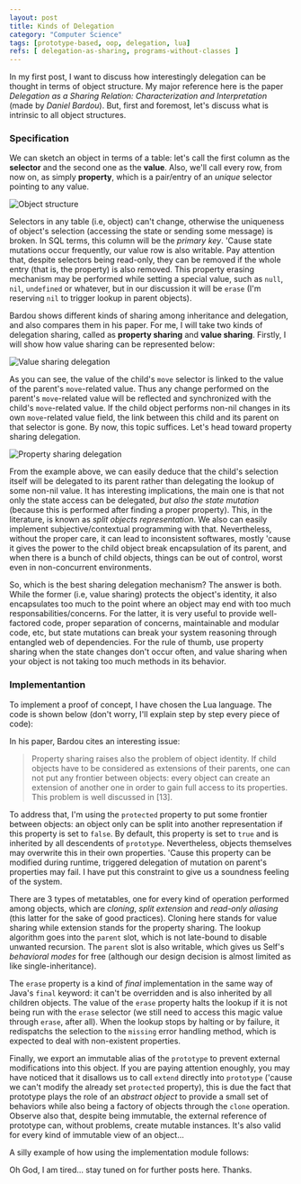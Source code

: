 ```yaml
---
layout: post
title: Kinds of Delegation
category: "Computer Science"
tags: [prototype-based, oop, delegation, lua]
refs: [ delegation-as-sharing, programs-without-classes ]
---
```


  In my first post, I want to discuss how interestingly delegation can be thought in terms of object structure. My major
reference here is the paper _Delegation as a Sharing Relation: Characterization and Interpretation_ (made by
_Daniel Bardou_). But, first and foremost, let's discuss what is intrinsic to all object structures.

### Specification

  We can sketch an object in terms of a table: let's call the first column as the **selector** and the second one as
the **value**. Also, we'll call every row, from now on, as simply **property**, which is a pair/entry of an
_unique_ selector pointing to any value.

![Object structure](https://raw.githubusercontent.com/marcoonroad/marcoonroad.github.io/master/_posts/kinds-of-delegation-object-structure.jpg)

  Selectors in any table (i.e, object) can't change, otherwise the uniqueness of object's selection (accessing the
state or sending some message) is broken. In SQL terms, this column will be the _primary key_. 'Cause state mutations
occur frequently, our value row is also writable. Pay attention that, despite selectors being read-only, they can be
removed if the whole entry (that is, the property) is also removed. This property erasing mechanism may be performed
while setting a special value, such as `null`, `nil`, `undefined` or whatever, but in our discussion it will be
`erase` (I'm reserving `nil` to trigger lookup in parent objects).

  Bardou shows different kinds of sharing among inheritance and delegation, and also compares them in his paper. For
me, I will take two kinds of delegation sharing, called as **property sharing** and **value sharing**. Firstly, I
will show how value sharing can be represented below:

![Value sharing delegation](https://raw.githubusercontent.com/marcoonroad/marcoonroad.github.io/master/_posts/kinds-of-delegation-value-delegation.jpg)

  As you can see, the value of the child's `move` selector is linked to the value of the parent's `move`-related
value. Thus any change performed on the parent's `move`-related value will be reflected and synchronized with the
child's `move`-related value. If the child object performs non-nil changes in its own `move`-related value field, the
link between this child and its parent on that selector is gone. By now, this topic suffices. Let's head toward
property sharing delegation.

![Property sharing delegation](https://raw.githubusercontent.com/marcoonroad/marcoonroad.github.io/master/_posts/kinds-of-delegation-property-delegation.jpg)

  From the example above, we can easily deduce that the child's selection itself will be delegated to its parent
rather than delegating the lookup of some non-nil value. It has interesting implications, the main one is that not
only the state access can be delegated, _but also the state mutation_ (because this is performed after finding a
proper property). This, in the literature, is known as _split objects representation_. We also can easily implement
subjective/contextual programming with that. Nevertheless, without the proper care, it can lead to inconsistent
softwares, mostly 'cause it gives the power to the child object break encapsulation of its parent, and when there
is a bunch of child objects, things can be out of control, worst even in non-concurrent environments.

  So, which is the best sharing delegation mechanism? The answer is both. While the former (i.e, value sharing) protects
the object's identity, it also encapsulates too much to the point where an object may end with too much
responsabilities/concerns. For the latter, it is very useful to provide well-factored code, proper separation of
concerns, maintainable and modular code, etc, but state mutations can break your system reasoning through entangled
web of dependencies. For the rule of thumb, use property sharing when the state changes don't occur often, and value
sharing when your object is not taking too much methods in its behavior.

### Implementantion

  To implement a proof of concept, I have chosen the Lua language. The code is shown below (don't worry, I'll explain
step by step every piece of code):

<script src="https://gist.github.com/marcoonroad/ac3d7f6c7bf4141e2bbaf26e3c54d8b7.js"> </script>

  In his paper, Bardou cites an interesting issue:

> Property sharing raises also the problem of object identity. If child objects have to be considered as
> extensions of their parents, one can not put any frontier between objects: every object can create an
> extension of another one in order to gain full access to its properties. This problem is well discussed
> in [13].

  To address that, I'm using the `protected` property to put some frontier between objects: an object only can
be split into another representation if this property is set to `false`. By default, this property is set to
`true` and is inherited by all descendents of `prototype`. Nevertheless, objects themselves may overwrite this
in their own properties. 'Cause this property can be modified during runtime, triggered delegation of mutation
on parent's properties may fail. I have put this constraint to give us a soundness feeling of the system.

  There are 3 types of metatables, one for every kind of operation performed among objects, which are _cloning_,
_split extension_ and _read-only aliasing_ (this latter for the sake of good practices). Cloning here stands for
value sharing while extension stands for the property sharing. The lookup algorithm goes into the `parent` slot, which is not late-bound to disable unwanted recursion. The `parent` slot is also writable, which gives us Self's
_behavioral modes_ for free (although our design decision is almost limited as like single-inheritance).

  The `erase` property is a kind of _final_ implementation in the same way of Java's `final` keyword: it can't be
overridden and is also inherited by all children objects. The value of the `erase` property halts the lookup if
it is not being run with the `erase` selector (we still need to access this magic value through `erase`, after
all). When the lookup stops by halting or by failure, it redispatchs the selection to the `missing` error handling
method, which is expected to deal with non-existent properties.

  Finally, we export an immutable alias of the `prototype` to prevent external modifications into this object. If you
are paying attention enoughly, you may have noticed that it disallows us to call `extend` directly into `prototype`
('cause we can't modify the already set `protected` property), this is due the fact that prototype plays the role of an
_abstract object_ to provide a small set of behaviors while also being a factory of objects through the `clone`
operation. Observe also that, despite being immutable, the external reference of prototype can, without problems,
create mutable instances. It's also valid for every kind of immutable
view of an object...

  A silly example of how using the implementation module follows:

<script src="https://gist.github.com/marcoonroad/621c1f796eac120a00b3d5248dc47478.js"></script>

  Oh God, I am tired... stay tuned on for further posts here. Thanks.
